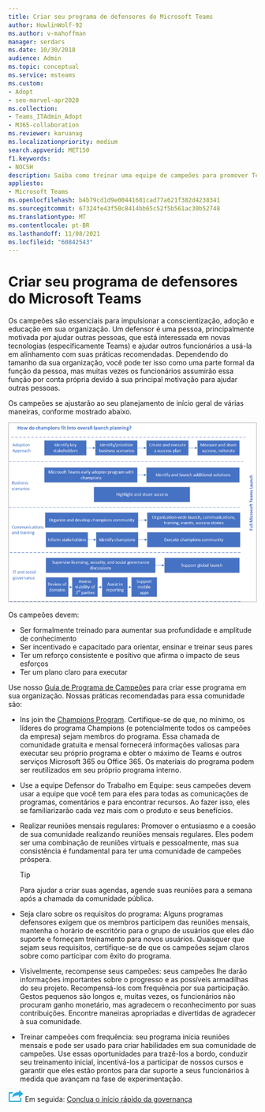 ```yaml
---
title: Criar seu programa de defensores do Microsoft Teams
author: HowlinWolf-92
ms.author: v-mahoffman
manager: serdars
ms.date: 10/30/2018
audience: Admin
ms.topic: conceptual
ms.service: msteams
ms.custom:
- Adopt
- seo-marvel-apr2020
ms.collection:
- Teams_ITAdmin_Adopt
- M365-collaboration
ms.reviewer: karuanag
ms.localizationpriority: medium
search.appverid: MET150
f1.keywords:
- NOCSH
description: Saiba como treinar uma equipe de campeões para promover Teams adoção por meio da conscientização, adoção e educação em sua organização.
appliesto:
- Microsoft Teams
ms.openlocfilehash: b4b79cd1d9e00441681cad77a621f382d4238341
ms.sourcegitcommit: 67324fe43f50c8414bb65c52f5b561ac30b52748
ms.translationtype: MT
ms.contentlocale: pt-BR
ms.lasthandoff: 11/08/2021
ms.locfileid: "60842543"
---
```

# <a name="create-your-champions-program-for-microsoft-teams"></a>Criar seu programa de defensores do Microsoft Teams

Os campeões são essenciais para impulsionar a conscientização, adoção e educação em sua organização. Um defensor é uma pessoa, principalmente motivada por ajudar outras pessoas, que está interessada em novas tecnologias (especificamente Teams) e ajudar outros funcionários a usá-la em alinhamento com suas práticas recomendadas. Dependendo do tamanho da sua organização, você pode ter isso como uma parte formal da função da pessoa, mas muitas vezes os funcionários assumirão essa função por conta própria devido à sua principal motivação para ajudar outras pessoas.

Os campeões se ajustarão ao seu planejamento de início geral de várias maneiras, conforme mostrado abaixo.

![Ilustração do planejamento de início dos Campeões.](media/teams-adoption-champions.png)

Os campeões devem:

- Ser formalmente treinado para aumentar sua profundidade e amplitude de conhecimento
- Ser incentivado e capacitado para orientar, ensinar e treinar seus pares
- Ter um reforço consistente e positivo que afirma o impacto de seus esforços
- Ter um plano claro para executar

Use nosso [Guia de Programa de Campeões](https://go.microsoft.com/fwlink/?linkid=854665) para criar esse programa em sua organização. Nossas práticas recomendadas para essa comunidade são:

- Ins join the [Champions Program](https://aka.ms/O365Champions). Certifique-se de que, no mínimo, os líderes do programa Champions (e potencialmente todos os campeões da empresa) sejam membros do programa. Essa chamada de comunidade gratuita e mensal fornecerá informações valiosas para executar seu próprio programa e obter o máximo de Teams e outros serviços Microsoft 365 ou Office 365. Os materiais do programa podem ser reutilizados em seu próprio programa interno.

- Use a equipe Defensor do Trabalho em Equipe: seus campeões devem usar a equipe que você tem para eles para todas as comunicações de programas, comentários e para encontrar recursos.  Ao fazer isso, eles se familiarizarão cada vez mais com o produto e seus benefícios.

- Realizar reuniões mensais regulares: Promover o entusiasmo e a coesão de sua comunidade realizando reuniões mensais regulares. Eles podem ser uma combinação de reuniões virtuais e pessoalmente, mas sua consistência é fundamental para ter uma comunidade de campeões próspera.

    > [!TIP]
    > Para ajudar a criar suas agendas, agende suas reuniões para a semana após a chamada da comunidade pública. 

- Seja claro sobre os requisitos do programa: Alguns programas defensores exigem que os membros participem das reuniões mensais, mantenha o horário de escritório para o grupo de usuários que eles dão suporte e forneçam treinamento para novos usuários. Quaisquer que sejam seus requisitos, certifique-se de que os campeões sejam claros sobre como participar com êxito do programa.

- Visivelmente, recompense seus campeões: seus campeões lhe darão informações importantes sobre o progresso e as possíveis armadilhas do seu projeto. Recompensá-los com frequência por sua participação. Gestos pequenos são longos e, muitas vezes, os funcionários não procuram ganho monetário, mas agradecem o reconhecimento por suas contribuições. Encontre maneiras apropriadas e divertidas de agradecer à sua comunidade. 

- Treinar campeões com frequência: seu programa inicia reuniões mensais e pode ser usado para criar habilidades em sua comunidade de campeões. Use essas oportunidades para trazê-los a bordo, conduzir seu treinamento inicial, incentivá-los a participar de nossos cursos e garantir que eles estão prontos para dar suporte a seus funcionários à medida que avançam na fase de experimentação.  

![Um ícone que representa a próxima etapa.](media/teams-adoption-next-icon.png) Em seguida: [Conclua o início rápido da governança](teams-adoption-governance-quick-start.md)

